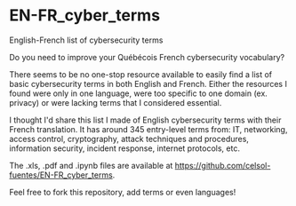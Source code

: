 # EN-FR_cyber_terms
English-French list of cybersecurity terms

Do you need to improve your Québécois French cybersecurity vocabulary?  

There seems to be no one-stop resource available to easily find a list of basic cybersecurity terms in both English and French. Either the resources I found were only in one language, were too specific to one domain (ex. privacy) or were lacking terms that I considered essential. 

I thought I'd share this list I made of English cybersecurity terms with their French translation. It has around 345 entry-level terms from: IT, networking, access control, cryptography, attack techniques and procedures, information security, incident response, internet protocols, etc. 

The .xls, .pdf and .ipynb files are available at https://github.com/celsol-fuentes/EN-FR_cyber_terms.

Feel free to fork this repository, add terms or even languages!
